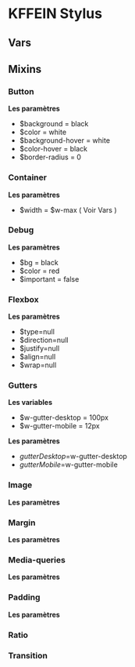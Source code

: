 # KFFEIN Stylus

## Vars

## Mixins
  
### Button

**Les paramètres**
- $background = black
- $color = white
- $background-hover = white
- $color-hover = black
- $border-radius = 0

### Container

**Les paramètres**

- $width = $w-max ( Voir Vars )

### Debug

**Les paramètres**
- $bg = black
- $color = red
- $important = false

### Flexbox

**Les paramètres**
- $type=null
- $direction=null
- $justify=null
- $align=null
- $wrap=null

### Gutters

**Les variables**
* $w-gutter-desktop = 100px
* $w-gutter-mobile = 12px

**Les paramètres**

- $gutterDesktop=$w-gutter-desktop
- $gutterMobile=$w-gutter-mobile

### Image

**Les paramètres**

### Margin

**Les paramètres**

### Media-queries

**Les paramètres**

### Padding

**Les paramètres**

### Ratio

### Transition






